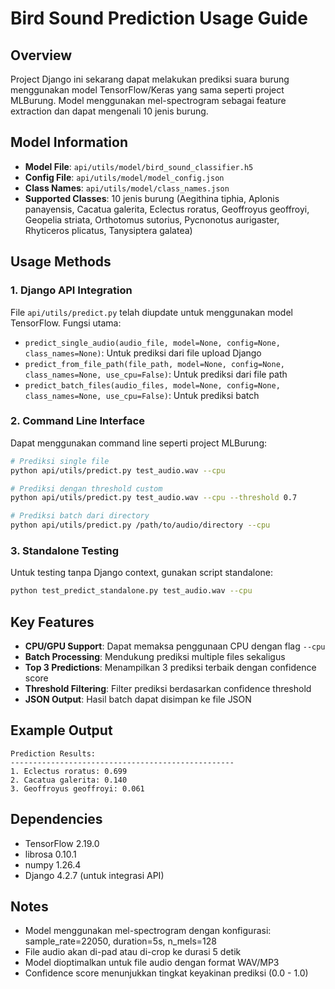 # Bird Sound Prediction Usage Guide

## Overview
Project Django ini sekarang dapat melakukan prediksi suara burung menggunakan model TensorFlow/Keras yang sama seperti project MLBurung. Model menggunakan mel-spectrogram sebagai feature extraction dan dapat mengenali 10 jenis burung.

## Model Information
- **Model File**: `api/utils/model/bird_sound_classifier.h5`
- **Config File**: `api/utils/model/model_config.json`
- **Class Names**: `api/utils/model/class_names.json`
- **Supported Classes**: 10 jenis burung (Aegithina tiphia, Aplonis panayensis, Cacatua galerita, Eclectus roratus, Geoffroyus geoffroyi, Geopelia striata, Orthotomus sutorius, Pycnonotus aurigaster, Rhyticeros plicatus, Tanysiptera galatea)

## Usage Methods

### 1. Django API Integration
File `api/utils/predict.py` telah diupdate untuk menggunakan model TensorFlow. Fungsi utama:
- `predict_single_audio(audio_file, model=None, config=None, class_names=None)`: Untuk prediksi dari file upload Django
- `predict_from_file_path(file_path, model=None, config=None, class_names=None, use_cpu=False)`: Untuk prediksi dari file path
- `predict_batch_files(audio_files, model=None, config=None, class_names=None, use_cpu=False)`: Untuk prediksi batch

### 2. Command Line Interface
Dapat menggunakan command line seperti project MLBurung:

```bash
# Prediksi single file
python api/utils/predict.py test_audio.wav --cpu

# Prediksi dengan threshold custom
python api/utils/predict.py test_audio.wav --cpu --threshold 0.7

# Prediksi batch dari directory
python api/utils/predict.py /path/to/audio/directory --cpu
```

### 3. Standalone Testing
Untuk testing tanpa Django context, gunakan script standalone:

```bash
python test_predict_standalone.py test_audio.wav --cpu
```

## Key Features
- **CPU/GPU Support**: Dapat memaksa penggunaan CPU dengan flag `--cpu`
- **Batch Processing**: Mendukung prediksi multiple files sekaligus
- **Top 3 Predictions**: Menampilkan 3 prediksi terbaik dengan confidence score
- **Threshold Filtering**: Filter prediksi berdasarkan confidence threshold
- **JSON Output**: Hasil batch dapat disimpan ke file JSON

## Example Output
```
Prediction Results:
--------------------------------------------------
1. Eclectus roratus: 0.699
2. Cacatua galerita: 0.140
3. Geoffroyus geoffroyi: 0.061
```

## Dependencies
- TensorFlow 2.19.0
- librosa 0.10.1
- numpy 1.26.4
- Django 4.2.7 (untuk integrasi API)

## Notes
- Model menggunakan mel-spectrogram dengan konfigurasi: sample_rate=22050, duration=5s, n_mels=128
- File audio akan di-pad atau di-crop ke durasi 5 detik
- Model dioptimalkan untuk file audio dengan format WAV/MP3
- Confidence score menunjukkan tingkat keyakinan prediksi (0.0 - 1.0)
